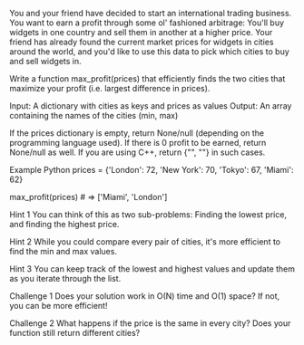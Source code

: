 You and your friend have decided to start an international trading business. You want to earn a profit through some ol' fashioned arbitrage: You'll buy widgets in one country and sell them in another at a higher price. Your friend has already found the current market prices for widgets in cities around the world, and you'd like to use this data to pick which cities to buy and sell widgets in.

Write a function max_profit(prices) that efficiently finds the two cities that maximize your profit (i.e. largest difference in prices).

Input: A dictionary with cities as keys and prices as values Output: An array containing the names of the cities (min, max)

If the prices dictionary is empty, return None/null (depending on the programming language used). If there is 0 profit to be earned, return None/null as well. If you are using C++, return {"", ""} in such cases.

Example
Python
prices = {'London': 72, 'New York': 70, 'Tokyo': 67, 'Miami': 62}

max_profit(prices) # => ['Miami', 'London']

Hint 1
You can think of this as two sub-problems: Finding the lowest price, and finding the highest price.


Hint 2
While you could compare every pair of cities, it's more efficient to find the min and max values.


Hint 3
You can keep track of the lowest and highest values and update them as you iterate through the list.


Challenge 1
Does your solution work in O(N) time and O(1) space? If not, you can be more efficient!


Challenge 2
What happens if the price is the same in every city? Does your function still return different cities?